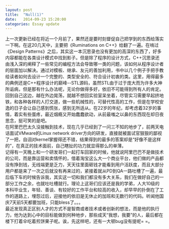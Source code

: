 ```yaml
---
layout: post
title:  "Null(1)"
date:   2014-09-23 15:20:00
categories: Essay update
---
```

<p>
上一次更新已经在将近一个月前了，果然还是要时刻督促自己把学到的东西给落实一下啊。在这20几天中，主要把《Ruminations on C++》给翻了一遍。在啃过《Design Patterns》之后，其实这一本沉思录也没有更加的高深的东西了，好多内容都能在各类设计模式中找到影子。但是除了程序的设计方式，C++沉思录还由浅入深的阐释了一些常见的编程方法会导致哪一类的问题，该如何从程序设计者的层面加以解决。通过对模板、继承、友元的善加利用，书中以几个例子手把手教给读者如何去设计一个完整的、类型安全的、符合设计初衷的类。这里，用得最多的典例还是C++程序设计的巅峰--STL源码，虽然STL由于过于庞大而为许多大神所诟病，但是那有什么办法呢，无论你做得多好，依旧不可能得到所有人的肯定。<br>
回到自己这边，越在外边晃荡，就越不想回实验室呆坐着，尽管实习需要早起挤地铁，和各种各样的人打交道，做一些机械性的，可替代性高的工作，但是在学校安逸的日子会让自己感到慌张，感到无所适从。在22岁的年纪，却考虑着32岁的事情，着实有些蛋疼，最近烟瘾又开始蠢蠢欲动，从前最嗤之以鼻的东西现在却日夜思念，挺可笑的是吧。<br>
在阿里巴巴太久没接触到技术，现在几乎已经到了一问三不知的地步了，前两天电话面试VMware的Linux network driver方向的研发，直接就被面试官狠狠的鄙视了一把，自诩对kernel掌握得还不错，结果得到的最多的答案却是“好像不是这样的”，在真正的技术面前，自己瞎扯的功力就显得那么的单薄。<br>
记得有一天晚上和一个研发哥们一起打车回家的时候，他就说阿里巴巴不是做技术的公司，而是靠运营和卖情怀的，借着淘宝这么大一个商业平台，他们做的产品都没有挣到钱，无线端更是乏力，天天往里面砸钱才能看到用户活跃度，而且大部分用户都是来了一次之后就没有再来过的，紧接着就从PD到QA一路吐槽了一遍，最后临下车的时候告诉我，其实这一切和我们都没有多大关系，我们在做好自己的一部分工作之余，也就吐吐槽就行。理论上这哥们应该还是我的学弟，人大10级的本科毕业生，年轻、善谈、有较好的工作平台和较高的收入，却早早的扑倒在了工作的道路上，埋怨过后，迎接他的依旧是无休止的加班和无数行的代码。听闻他国庆7天前5天都要加班，只能bless了。。。<br>
最近发现真正区别人才的方式不是智商或者技术或者创新的想法，而是他的执行力，他为达到心中的目标能做到何种地步，那些成天“我想，我要”的人，最后都在楼下打着伞吃着煎饼果子呢。诶，先这样吧，还有一大顿bug没有提呢= =。
</p>